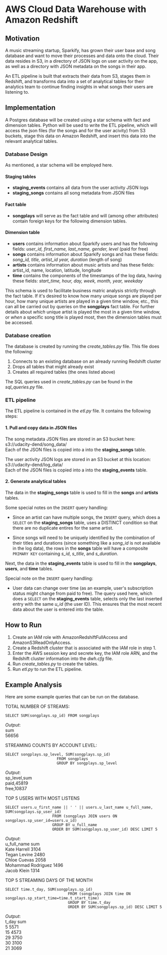 # AWS Cloud Data Warehouse with Amazon Redshift

## Motivation
A music streaming startup, Sparkify, has grown their user base and song database and want to move their processes and data onto the cloud. 
Their data resides in S3, in a directory of JSON logs on user activity on the app, as well as a directory with JSON metadata on the songs in their app.  

An ETL pipeline is built that extracts their data from S3, stages them in Redshift, and transforms data into a set of analytical tables 
for their analytics team to continue finding insights in what songs their users are listening to.  

## Implementation
A Postgres database will be created using a star schema with fact and dimension tables. Python will be used to write the ETL pipeline, 
which will access the json files (for the songs and for the user acivity) from S3 buckets, stage this data on Amazon Redshift,
and insert this data into the relevant analytical tables.

### Database Design
As mentioned, a star schema will be employed here. 

#### Staging tables
* **staging_events** contains all data from the user activity JSON logs
* **staging_songs** contains all song metadata from JSON files 

#### Fact table
* **songplays** will serve as the fact table and will (among other attributes) contain foreign keys for the following dimension tables.

#### Dimension table
* **users** contains information about Sparkify users and has the following fields: *user_id, first_name, last_name, gender, level* (paid for free)
* **songs** contains information about Sparkify songs and has these fields: *song_id, title, artist_id year, duration* (length of song)
* **artists** contains information about music artists and has these fields: artist_id, name, location, latitude, longitude
* **time** contains the components of the timestamps of the log data, having these fields: *start_time, hour, day, week, month, year, weekday*  

This schema is used to facilitate business matric analysis strictly through the fact table. 
If it's desired to know how many unique songs are played per hour, how many unique artists are played in a given time window, etc., 
this can all be carried out by queries on the **songplays** fact table. For further details about *which* unique artist is played 
the most in a given time window, or *when* a specific song title is played most, then the dimension tables must be accessed. 

### Database creation
The database is created by running the *create_tables.py* file. This file does the following:
1. Connects to an existing database on an already running Redshift cluster
2. Drops all tables that might already exist
3. Creates all required tables (the ones listed above) 

The SQL queries used in *create_tables.py* can be found in the *sql_queries.py* file.  
  
  
### ETL pipeline
The ETL pipeline is contained in the *etl.py* file. It contains the following steps:

#### 1. Pull and copy data in JSON files
The song metadata JSON files are stored in an S3 bucket here: s3://udacity-dend/song_data/  
Each of the JSON files is copied into a into the **staging_songs** table.  

The user activity JSON logs are stored in an S3 bucket at this location: s3://udacity-dend/log_data/  
Each of the JSON files is copied into a into the **staging_events** table.

#### 2. Generate analytical tables
The data in the **staging_songs** table is used to fill in the **songs** and **artists** tables. 

Some special notes on the `INSERT` query handling:
* Since an artist can have multiple songs, the `INSERT` query, which does a `SELECT` on the **staging_songs** table, 
uses a DISTINCT condition so that there are no duplicate entires for the same artist.

* Since songs will need to be uniquely identified by the combination of their titles and durations (since something like a *song_id* is not available in the log data), the rows in the **songs** table will have a composite `PRIMARY KEY` containing *s_id*, *s_title*, and *s_duration*.  
  
Next, the data in the **staging_events** table is used to fill in the **songplays**, **users**, and **time** tables.  

Special note on the `INSERT` query handling:
* User data can change over time (as an example, user's subscription status might change from paid to free). The query used here, which does a `SELECT` on the **staging_events** table, selects only the last inserted entry with the same *u_id* (the user ID). This ensures that the most recent data about the user is entered into the table.  


## How to Run
1. Create an IAM role with AmazonRedshiftFullAccess and AmazonS3ReadOnlyAccess. 
2. Create a Redshift cluster that is associated with the IAM role in step 1.
3. Enter the AWS session key and secrete key, the IAM role ARN, and the Redshift cluster information into the *dwh.cfg* file.  
4. Run *create_tables.py* to create the tables.
5. Run *etl.py* to run the ETL pipeline.
  
  
## Example Analysis
Here are some example queries that can be run on the database.  

TOTAL NUMBER OF STREAMS:

    SELECT SUM(songplays.sp_id) FROM songplays
    
*Output*:  
sum  
56656

STREAMING COUNTS BY ACCOUNT LEVEL:  

    SELECT songplays.sp_level, SUM(songplays.sp_id) 
                           FROM songplays 
                           GROUP BY songplays.sp_level
*Output*:  
sp_level,sum  
paid,45819  
free,10837  

TOP 5 USERS WITH MOST LISTENS 

    SELECT users.u_first_name || ' ' || users.u_last_name u_full_name, SUM(songplays.sp_user_id) 
                         FROM (songplays JOIN users ON songplays.sp_user_id=users.u_id) 
                         GROUP BY u_full_name 
                         ORDER BY SUM(songplays.sp_user_id) DESC LIMIT 5

*Output*:  
u_full_name sum  
Kate Harrell	3104  
Tegan Levine	2480  
Chloe Cuevas	2058  
Mohammad Rodriguez	1496  
Jacob Klein	1314  

TOP 5 STREAMING DAYS OF THE MONTH  

    SELECT time.t_day, SUM(songplays.sp_id) 
                                FROM (songplays JOIN time ON songplays.sp_start_time=time.t_start_time) 
                                GROUP BY time.t_day 
                                ORDER BY SUM(songplays.sp_id) DESC LIMIT 5  
                                
*Output*:  
t_day  sum  
5	5571  
15	4573  
29	3750  
30	3100  
21	3069  
